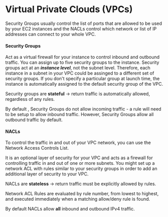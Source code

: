 # Virtual Private Clouds (VPCs)

Security Groups usually control the list of ports that are allowed to be used by your EC2 instances and the NACLs control which network or list of IP addresses can connect to your whole VPC.

#### Security Groups

Act as a virtual firewall for your instance to control inbound and outbound traffic.
You can assign up to five security groups to the instance.
Security groups act at an ***instance level***, not the subnet level. Therefore, each instance in a subnet in your VPC could be assinged to a different set of security groups. If you don't specify a particular group at launch time, the instance is automatically assigned to the default security group of the VPC. 

Security groups are **stateful** -> return traffic is automatically allowed, regardless of any rules.

By default , Security Groups do not allow incoming traffic - a rule will need to be setup to allow inbound traffic. However, Security Groups allow all outbound traffic by default.

#### NACLs

To control the traffic in and out of your VPC network, you can use the Network Access Controls List.

It is an optional layer of security for your VPC and acts as a firewall for controlling traffic in and out of one or more subnets. You might set up a network ACL with rules similar to your security groups in order to add an additional layer of security to your VPC.

NACLs are **stateless** -> return traffic must be explicitly allowed by rules.

Network ACL Rules are evaluated by rule number, from lowest to highest, and executed immediately when a matching allow/deny rule is found.

By default NACLs allow **all** inbound and outbound IPv4 traffic.
